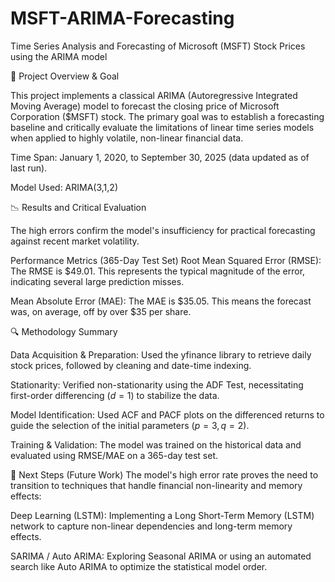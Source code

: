 # MSFT-ARIMA-Forecasting
Time Series Analysis and Forecasting of Microsoft (MSFT) Stock Prices using the ARIMA model

🎯 Project Overview & Goal

This project implements a classical ARIMA (Autoregressive Integrated Moving Average) model to forecast the closing price of Microsoft Corporation ($MSFT) stock. The primary goal was to establish a forecasting baseline and critically evaluate the limitations of linear time series models when applied to highly volatile, non-linear financial data.

Time Span: January 1, 2020, to September 30, 2025 (data updated as of last run).

Model Used: ARIMA(3,1,2)

📉 Results and Critical Evaluation

The high errors confirm the model's insufficiency for practical forecasting against recent market volatility.

Performance Metrics (365-Day Test Set)
Root Mean Squared Error (RMSE): The RMSE is $49.01. This represents the typical magnitude of the error, indicating several large prediction misses.

Mean Absolute Error (MAE): The MAE is $35.05. This means the forecast was, on average, off by over $35 per share.

🔍 Methodology Summary

Data Acquisition & Preparation: Used the yfinance library to retrieve daily stock prices, followed by cleaning and date-time indexing.

Stationarity: Verified non-stationarity using the ADF Test, necessitating first-order differencing ($d=1$) to stabilize the data.

Model Identification: Used ACF and PACF plots on the differenced returns to guide the selection of the initial parameters ($p=3, q=2$).

Training & Validation: The model was trained on the historical data and evaluated using RMSE/MAE on a 365-day test set.

🚀 Next Steps (Future Work)
The model's high error rate proves the need to transition to techniques that handle financial non-linearity and memory effects:

Deep Learning (LSTM): Implementing a Long Short-Term Memory (LSTM) network to capture non-linear dependencies and long-term memory effects.

SARIMA / Auto ARIMA: Exploring Seasonal ARIMA or using an automated search like Auto ARIMA to optimize the statistical model order.
